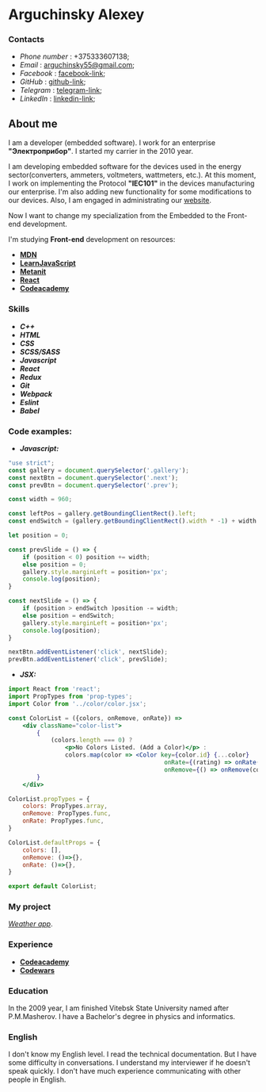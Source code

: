 # Arguchinsky Alexey
### Contacts
* *Phone number* : +375333607138;
* *Email* : arguchinsky55@gmail.com;
* *Facebook* : [facebook-link](https://www.facebook.com/people/%D0%90%D0%BB%D0%B5%D0%BA%D1%81%D0%B5%D0%B9-%D0%90%D1%80%D0%B3%D1%83%D1%87%D0%B8%D0%BD%D1%81%D0%BA%D0%B8%D0%B9/100001835178675);
* *GitHub* : [github-link](https://github.com/arguchinsky);
* *Telegram* : [telegram-link](https://t.me/arguchinsky);
* *LinkedIn* : [linkedin-link](https://www.linkedin.com/in/%D0%B0%D0%BB%D0%B5%D0%BA%D1%81%D0%B5%D0%B9-%D0%B0%D1%80%D0%B3%D1%83%D1%87%D0%B8%D0%BD%D1%81%D0%BA%D0%B8%D0%B9-11193b18a/);

## About me
I am a developer (embedded software). I work for an enterprise **"Электроприбор"**. I started my carrier in the 2010 year.

I am developing embedded software for the devices used in the energy sector(converters, ammeters, voltmeters, wattmeters, etc.). At this moment, I work on implementing the Protocol **"IEC101"** in the devices manufacturing our enterprise. I'm also adding new functionality for some modifications to our devices.
Also, I am engaged in administrating our [website](https://www.electropribor.by/).

Now I want to change my specialization from the Embedded to the Front-end development.

I'm studying **Front-end** development on resources:
* **[MDN](https://developer.mozilla.org/ru/)**
* **[LearnJavaScript](https://learn.javascript.ru/)**
* **[Metanit](https://metanit.com/)**
* **[React](https://ru.reactjs.org/)**
* **[Codeacademy](https://www.codecademy.com)**

### Skills
* ***C++***
* ***HTML***
* ***CSS***
* ***SCSS/SASS***
* ***Javascript***
* ***React***
* ***Redux***
* ***Git***
* ***Webpack***
* ***Eslint***
* ***Babel***
### Code examples:
* ***Javascript:***

```javascript
"use strict";
const gallery = document.querySelector('.gallery');
const nextBtn = document.querySelector('.next');
const prevBtn = document.querySelector('.prev');

const width = 960;

const leftPos = gallery.getBoundingClientRect().left;
const endSwitch = (gallery.getBoundingClientRect().width * -1) + width ;

let position = 0;

const prevSlide = () => {
    if (position < 0) position += width;
    else position = 0;
    gallery.style.marginLeft = position+'px';
    console.log(position);
}

const nextSlide = () => {
    if (position > endSwitch )position -= width;
    else position = endSwitch;
    gallery.style.marginLeft = position+'px';
    console.log(position);
}

nextBtn.addEventListener('click', nextSlide);
prevBtn.addEventListener('click', prevSlide); 
```

* ***JSX:***

```jsx
import React from 'react';
import PropTypes from 'prop-types';
import Color from '../color/color.jsx';

const ColorList = ({colors, onRemove, onRate}) =>
    <div className="color-list">
        {
            (colors.length === 0) ?
                <p>No Colors Listed. (Add a Color)</p> :
                colors.map(color => <Color key={color.id} {...color}
                                            onRate={(rating) => onRate(color.id, rating)}
                                            onRemove={() => onRemove(color.id)}/>)
        }
    </div>

ColorList.propTypes = {
    colors: PropTypes.array,
    onRemove: PropTypes.func,
    onRate: PropTypes.func,
}

ColorList.defaultProps = {
    colors: [],
    onRemove: ()=>{},
    onRate: ()=>{},
}

export default ColorList;
```

### My project
*[Weather app](https://arguchinsky-weather.surge.sh/)*.

### Experience
* **[Codeacademy](https://www.codecademy.com/profiles/arguchinsky-alexey)**
* **[Codewars](https://www.codewars.com/users/arguchinsky)**

### Education
In the 2009 year, I am finished Vitebsk State University named after P.M.Masherov. I have a Bachelor's degree in physics and informatics.

### English
I don't know my English level.
I read the technical documentation.
But I have some difficulty in conversations.
I understand my interviewer if he doesn't speak quickly.
I don't have much experience communicating with other people in English.
